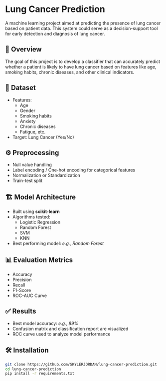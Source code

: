 # Lung Cancer Prediction

A machine learning project aimed at predicting the presence of lung cancer based on patient data. This system could serve as a decision-support tool for early detection and diagnosis of lung cancer.

## 🧠 Overview

The goal of this project is to develop a classifier that can accurately predict whether a patient is likely to have lung cancer based on features like age, smoking habits, chronic diseases, and other clinical indicators.

## 📂 Dataset
- Features: 
  - Age
  - Gender
  - Smoking habits
  - Anxiety
  - Chronic diseases
  - Fatigue, etc.
- Target: Lung Cancer (Yes/No)

## ⚙️ Preprocessing

- Null value handling
- Label encoding / One-hot encoding for categorical features
- Normalization or Standardization
- Train-test split

## 🏗️ Model Architecture

- Built using **scikit-learn**
- Algorithms tested:
  - Logistic Regression
  - Random Forest
  - SVM
  - KNN
- Best performing model: _e.g., Random Forest_

## 📊 Evaluation Metrics

- Accuracy
- Precision
- Recall
- F1-Score
- ROC-AUC Curve

## ✅ Results

- Best model accuracy: _e.g., 89%_
- Confusion matrix and classification report are visualized
- ROC curve used to analyze model performance

## 🛠️ Installation

```bash
git clone https://github.com/SKYLERJORDAN/lung-cancer-prediction.git
cd lung-cancer-prediction
pip install -r requirements.txt
